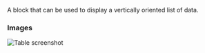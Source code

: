 A block that can be used to display a vertically oriented list of data.

### Images

![Table screenshot](https://gitlab.com/appsemble/appsemble/-/raw/0.18.18/config/assets/list.png)
